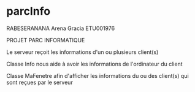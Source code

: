 # parcInfo
RABESERANANA Arena Gracia
ETU001976

PROJET PARC INFORMATIQUE

Le serveur reçoit les informations d'un ou plusieurs client(s)

Classe Info nous aide à avoir les informations de l'ordinateur du client 

Classe MaFenetre afin d'afficher les informations du ou des client(s) qui sont reçues par le serveur

